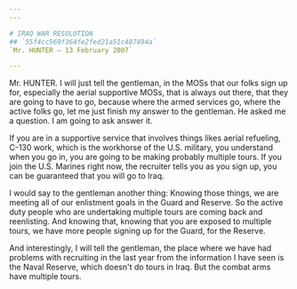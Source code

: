 ```yaml
---
---

# IRAQ WAR RESOLUTION
## `55f4cc569f364fe2fed21a51c487494a`
`Mr. HUNTER — 13 February 2007`

---
```



Mr. HUNTER. I will just tell the gentleman, in the MOSs that our 
folks sign up for, especially the aerial supportive MOSs, that is 
always out there, that they are going to have to go, because where the 
armed services go, where the active folks go, let me just finish my 
answer to the gentleman. He asked me a question. I am going to ask 
answer it.

If you are in a supportive service that involves things likes aerial 
refueling, C-130 work, which is the workhorse of the U.S. military, you 
understand when you go in, you are going to be making probably multiple 
tours. If you join the U.S. Marines right now, the recruiter tells you 
as you sign up, you can be guaranteed that you will go to Iraq.

I would say to the gentleman another thing: Knowing those things, we 
are meeting all of our enlistment goals in the Guard and Reserve. So 
the active duty people who are undertaking multiple tours are coming 
back and reenlisting. And knowing that, knowing that you are exposed to 
multiple tours, we have more people signing up for the Guard, for the 
Reserve.

And interestingly, I will tell the gentleman, the place where we have 
had problems with recruiting in the last year from the information I 
have seen is the Naval Reserve, which doesn't do tours in Iraq. But the 
combat arms have multiple tours.